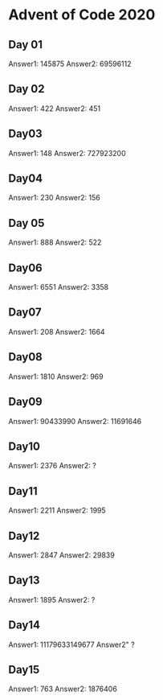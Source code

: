 # Advent of Code 2020

## Day 01

Answer1: 145875
Answer2: 69596112

## Day 02

Answer1: 422
Answer2: 451

## Day03

Answer1: 148
Answer2: 727923200

## Day04

Answer1: 230
Answer2: 156

## Day 05

Answer1: 888
Answer2: 522

## Day06

Answer1: 6551
Answer2: 3358

## Day07

Answer1: 208
Answer2: 1664

## Day08

Answer1: 1810
Answer2: 969

## Day09

Answer1: 90433990
Answer2: 11691646

## Day10

Answer1: 2376
Answer2: ?

## Day11

Answer1: 2211
Answer2: 1995

## Day12

Answer1: 2847
Answer2: 29839

## Day13

Answer1: 1895
Answer2: ?

## Day14

Answer1: 11179633149677
Answer2" ?

## Day15

Answer1: 763
Answer2: 1876406
